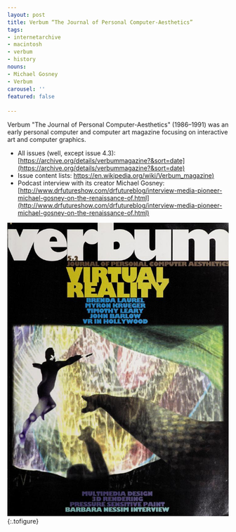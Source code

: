 ```yaml
---
layout: post
title: Verbum “The Journal of Personal Computer-Aesthetics”
tags:
- internetarchive
- macintosh
- verbum
- history
nouns:
- Michael Gosney
- Verbum
carousel: ''
featured: false

---
```

Verbum "The Journal of Personal Computer-Aesthetics" (1986–1991) was an early personal computer and computer art magazine focusing on interactive art and computer graphics.

* All issues (well, except issue 4.3): [https://archive.org/details/verbummagazine?&sort=date](https://archive.org/details/verbummagazine?&sort=date)
* Issue content lists: [https://en.wikipedia.org/wiki/Verbum_magazine)](https://en.wikipedia.org/wiki/Verbum_(magazine))
* Podcast interview with its creator Michael Gosney: [http://www.drfutureshow.com/drfutureblog/interview-media-pioneer-michael-gosney-on-the-renaissance-of.html](http://www.drfutureshow.com/drfutureblog/interview-media-pioneer-michael-gosney-on-the-renaissance-of.html)

![Verbum issue 5.2 front cover](/images/posts/verbum-the-journal-of-personal-computer-aesthetics.jpg "Verbum issue 5.2 front cover")
{:.tofigure}
